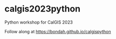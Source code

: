 # calgis2023python
Python workshop for CalGIS 2023

Follow along at https://bondah.github.io/calgispython
